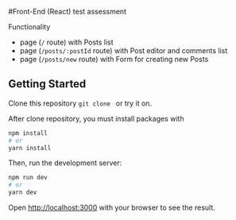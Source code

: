 #Front-End (React) test assessment

Functionality
- page (```/``` route) with Posts list
- page (```/posts/:postId``` route) with Post editor and comments list
- page (```/posts/new``` route) with Form for creating new Posts

## Getting Started
Clone this repository ```git clone ``` or try it on.

After clone repository, you must install packages with 
```bash
npm install
# or
yarn install
```
Then, run the development server:

```bash
npm run dev
# or
yarn dev
```

Open [http://localhost:3000](http://localhost:3000) with your browser to see the result.
